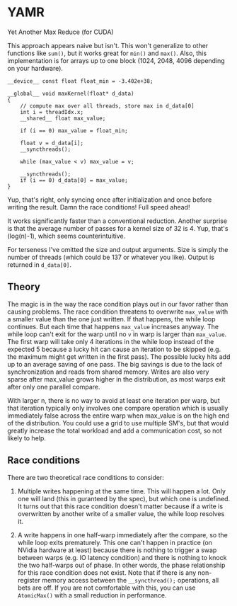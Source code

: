 # YAMR
 Yet Another Max Reduce (for CUDA)

This approach appears naive but isn't. This won't generalize to other functions like `sum()`, but it works great for `min()` and `max()`. Also, this implementation is for arrays up to one block (1024, 2048, 4096 depending on your hardware).

    __device__ const float float_min = -3.402e+38;
    
    __global__ void maxKernel(float* d_data)
    { 
        // compute max over all threads, store max in d_data[0]
        int i = threadIdx.x;
        __shared__ float max_value;
    
        if (i == 0) max_value = float_min;
    
        float v = d_data[i];
        __syncthreads();
    
        while (max_value < v) max_value = v;
    
        __syncthreads();
        if (i == 0) d_data[0] = max_value;
    }

Yup, that's right, only syncing once after initialization and once before writing the result. Damn the race conditions! Full speed ahead!

It works significantly faster than a conventional reduction. Another surprise is that the average number of passes for a kernel size of 32 is 4. Yup, that's (log(n)-1), which seems counterintuitive. 

For terseness I've omitted the size and output arguments. Size is simply the number of threads (which could be 137 or whatever you like). Output is returned in `d_data[0]`.

## Theory

The magic is in the way the race condition plays out in our favor rather than causing problems. The race condition threatens to overwrite `max_value` with a smaller value than the one just written. If that happens, the while loop continues. But each time that happens `max_value` increases anyway. The while loop can't exit for the warp until no `v` in warp is larger than `max_value`. The first warp will take only 4 iterations in the while loop instead of the expected 5 because a lucky hit can cause an iteration to be skipped (e.g. the maximum might get written in the first pass). The possible lucky hits add up to an average saving of one pass. The big savings is due to the lack of synchronization and reads from shared memory. Writes are also very sparse after max_value grows higher in the distribution, as most warps exit after only one parallel compare.

With larger n, there is no way to avoid at least one iteration per warp, but that iteration typically only involves one compare operation which is usually immediately false across the entire warp when max_value is on the high end of the distribution. You could use a grid to use multiple SM's, but that would greatly increase the total workload and add a communication cost, so not likely to help.

## Race conditions

There are two theoretical race conditions to consider:

1. Multiple writes happening at the same time. This will happen a lot. Only one will land (this in guranteed by the spec), but which one is undefined. It turns out that this race condition doesn't matter because if a write is overwritten by another write of a smaller value, the while loop resolves it.

2. A write happens in one half-warp immediately after the compare, so the while loop exits prematurely. This one can't happen in practice (on NVidia hardware at least) because there is nothing to trigger a swap between warps (e.g. IO latency condition) and there is nothing to knock the two half-warps out of phase. In other words, the phase relationship for this race condition does not exist. Note that if there is any non-register memory access between the `__syncthread();` operations, all bets are off. If you are not comfortable with this, you can use `AtomicMax()` with a small reduction in performance.


